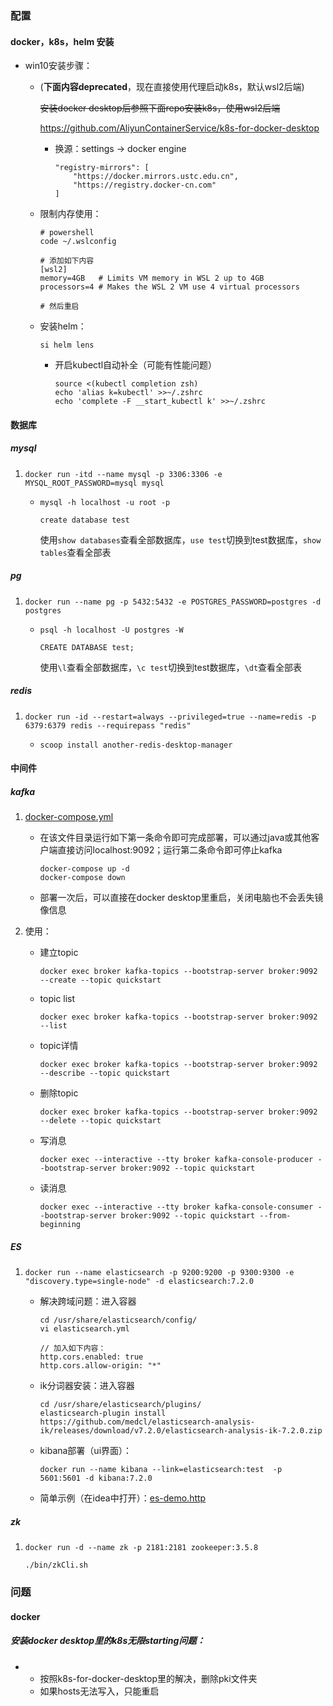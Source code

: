 ### 配置

#### docker，k8s，helm 安装

- win10安装步骤：

  - (**下面内容deprecated**，现在直接使用代理启动k8s，默认wsl2后端) 

    ~~安装docker desktop后参照下面repo安装k8s，使用wsl2后端~~

    https://github.com/AliyunContainerService/k8s-for-docker-desktop

    - 换源：settings -> docker engine
  
      ```
      "registry-mirrors": [
          "https://docker.mirrors.ustc.edu.cn",
          "https://registry.docker-cn.com"
      ]
      ```

  - 限制内存使用：
  
    ```
    # powershell
    code ~/.wslconfig
    
    # 添加如下内容
    [wsl2]
    memory=4GB   # Limits VM memory in WSL 2 up to 4GB
    processors=4 # Makes the WSL 2 VM use 4 virtual processors
    
    # 然后重启
    ```
  
  - 安装helm：
  
    ```
    si helm lens
    ```
  
    - 开启kubectl自动补全（可能有性能问题）
  
      ```
      source <(kubectl completion zsh)
      echo 'alias k=kubectl' >>~/.zshrc
      echo 'complete -F __start_kubectl k' >>~/.zshrc
      ```

#### 数据库

##### mysql

1. ```
   docker run -itd --name mysql -p 3306:3306 -e MYSQL_ROOT_PASSWORD=mysql mysql
   ```

   - ```
     mysql -h localhost -u root -p
     ```

     ```
     create database test
     ```

     使用`show databases`查看全部数据库，`use test`切换到test数据库，`show tables`查看全部表

##### pg

1. ```
   docker run --name pg -p 5432:5432 -e POSTGRES_PASSWORD=postgres -d postgres
   ```

   - ```
     psql -h localhost -U postgres -W
     ```

     ```
     CREATE DATABASE test;
     ```

     使用`\l`查看全部数据库，`\c test`切换到test数据库，`\dt`查看全部表

##### redis

1. ```
   docker run -id --restart=always --privileged=true --name=redis -p 6379:6379 redis --requirepass "redis"
   ```

   - ```
     scoop install another-redis-desktop-manager
     ```

#### 中间件

##### kafka

1. [docker-compose.yml](../resources/kafka/docker-compose.yml)

   - 在该文件目录运行如下第一条命令即可完成部署，可以通过java或其他客户端直接访问localhost:9092；运行第二条命令即可停止kafka

     ```
     docker-compose up -d
     docker-compose down
     ```

   - 部署一次后，可以直接在docker desktop里重启，关闭电脑也不会丢失镜像信息

2. 使用：

   - 建立topic

     ```
     docker exec broker kafka-topics --bootstrap-server broker:9092 --create --topic quickstart
     ```

   - topic list

     ```
     docker exec broker kafka-topics --bootstrap-server broker:9092 --list
     ```

   - topic详情

     ```
     docker exec broker kafka-topics --bootstrap-server broker:9092 --describe --topic quickstart
     ```
   
   - 删除topic
   
     ```
     docker exec broker kafka-topics --bootstrap-server broker:9092 --delete --topic quickstart
     ```
   
   - 写消息
   
     ```
     docker exec --interactive --tty broker kafka-console-producer --bootstrap-server broker:9092 --topic quickstart
     ```
   
   - 读消息
   
     ```
     docker exec --interactive --tty broker kafka-console-consumer --bootstrap-server broker:9092 --topic quickstart --from-beginning
     ```

##### ES

1. ```
   docker run --name elasticsearch -p 9200:9200 -p 9300:9300 -e "discovery.type=single-node" -d elasticsearch:7.2.0
   ```

   - 解决跨域问题：进入容器

     ```
     cd /usr/share/elasticsearch/config/
     vi elasticsearch.yml
     
     // 加入如下内容：
     http.cors.enabled: true
     http.cors.allow-origin: "*"
     ```

   - ik分词器安装：进入容器

     ```
     cd /usr/share/elasticsearch/plugins/
     elasticsearch-plugin install https://github.com/medcl/elasticsearch-analysis-ik/releases/download/v7.2.0/elasticsearch-analysis-ik-7.2.0.zip
     ```

   - kibana部署（ui界面）：

     ```
     docker run --name kibana --link=elasticsearch:test  -p 5601:5601 -d kibana:7.2.0
     ```

   - 简单示例（在idea中打开）：[es-demo.http](../resources/es/es-demo.http)

##### zk

1. ```
   docker run -d --name zk -p 2181:2181 zookeeper:3.5.8
   ```

   ```
   ./bin/zkCli.sh
   ```
   
   


### 问题

#### docker

##### 安装docker desktop里的k8s无限starting问题：

- - 按照k8s-for-docker-desktop里的解决，删除pki文件夹
  - 如果hosts无法写入，只能重启

